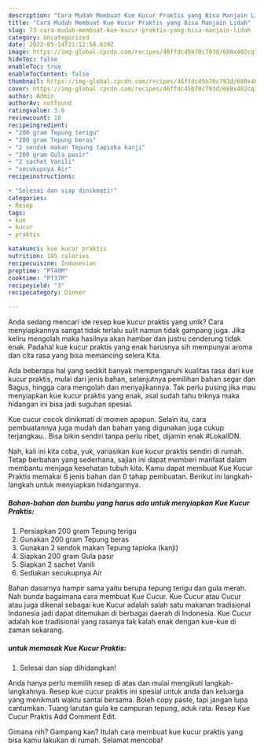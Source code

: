```yaml
---
description: "Cara Mudah Membuat Kue Kucur Praktis yang Bisa Manjain Lidah"
title: "Cara Mudah Membuat Kue Kucur Praktis yang Bisa Manjain Lidah"
slug: 73-cara-mudah-membuat-kue-kucur-praktis-yang-bisa-manjain-lidah
category: Uncategorized
date: 2022-05-14T21:12:58.639Z
image: https://img-global.cpcdn.com/recipes/46ffdc45b70c793d/680x482cq70/kue-kucur-praktis-foto-resep-utama.jpg
hideToc: false
enableToc: true
enableTocContent: false
thumbnail: https://img-global.cpcdn.com/recipes/46ffdc45b70c793d/680x482cq70/kue-kucur-praktis-foto-resep-utama.jpg
cover: https://img-global.cpcdn.com/recipes/46ffdc45b70c793d/680x482cq70/kue-kucur-praktis-foto-resep-utama.jpg
author: Admin
authorAv: notfound
ratingvalue: 3.6
reviewcount: 18
recipeingredient:
- "200 gram Tepung terigu"
- "200 gram Tepung beras"
- "2 sendok makan Tepung tapioka kanji"
- "200 gram Gula pasir"
- "2 sachet Vanili"
- "secukupnya Air"
recipeinstructions:

- "Selesai dan siap dinikmati!"
categories:
- Resep
tags:
- kue
- kucur
- praktis

katakunci: kue kucur praktis 
nutrition: 185 calories
recipecuisine: Indonesian
preptime: "PT40M"
cooktime: "PT37M"
recipeyield: "3"
recipecategory: Dinner

---
```





Anda sedang mencari ide resep kue kucur praktis yang unik? Cara menyiapkannya sangat tidak terlalu sulit namun tidak gampang juga. Jika keliru mengolah maka hasilnya akan hambar dan justru cenderung tidak enak. Padahal kue kucur praktis yang enak harusnya sih mempunyai aroma dan cita rasa yang bisa memancing selera Kita.





Ada beberapa hal yang sedikit banyak mempengaruhi kualitas rasa dari kue kucur praktis, mulai dari jenis bahan, selanjutnya pemilihan bahan segar dan Bagus, hingga cara mengolah dan menyajikannya. Tak perlu pusing jika mau menyiapkan kue kucur praktis yang enak,      asal sudah tahu triknya maka hidangan ini bisa jadi suguhan spesial.














Kue cucur cocok dinikmati di momen apapun. Selain itu, cara pembuatannya juga mudah dan bahan yang digunakan juga cukup terjangkau.. Bisa bikin sendiri tanpa perlu ribet, dijamin enak #LokalIDN.






Nah, kali ini kita coba, yuk, variasikan kue kucur praktis sendiri di rumah. Tetap berbahan yang sederhana, sajian ini dapat memberi manfaat dalam membantu menjaga kesehatan tubuh kita. Kamu dapat membuat Kue Kucur Praktis memakai 6 jenis bahan dan 0 tahap pembuatan. Berikut ini langkah-langkah untuk menyiapkan hidangannya.

<!--inarticleads1-->

##### Bahan-bahan dan bumbu yang harus ada untuk menyiapkan Kue Kucur Praktis:

1. Persiapkan 200 gram Tepung terigu
1. Gunakan 200 gram Tepung beras
1. Gunakan 2 sendok makan Tepung tapioka (kanji)
1. Siapkan 200 gram Gula pasir
1. Siapkan 2 sachet Vanili
1. Sediakan secukupnya Air


Bahan dasarnya hampir sama yaitu berupa tepung terigu dan gula merah. Nah bunda bagaimana cara membuat Kue Cucur. Kue Cucur atau Cucur atau juga dikenal sebagai kue Kucur adalah salah satu makanan tradisional Indonesia jadi dapat ditemukan di berbagai daerah di Indonesia. Kue Cucur adalah kue tradisional yang rasanya tak kalah enak dengan kue-kue di zaman sekarang. 

<!--inarticleads2-->

#####  untuk memasak Kue Kucur Praktis:


1. Selesai dan siap dihidangkan!

Anda hanya perlu memilih resep di atas dan mulai mengikuti langkah-langkahnya. Resep kue cucur praktis ini spesial untuk anda dan keluarga yang menikmati waktu santai bersama. Boleh copy paste, tapi jangan lupa cantumkan. Tuang larutan gula ke campuran tepung, aduk rata. Resep Kue Cucur Praktis Add Comment Edit. 

Gimana nih? Gampang kan? Itulah cara membuat kue kucur praktis yang bisa kamu lakukan di rumah. Selamat mencoba!

